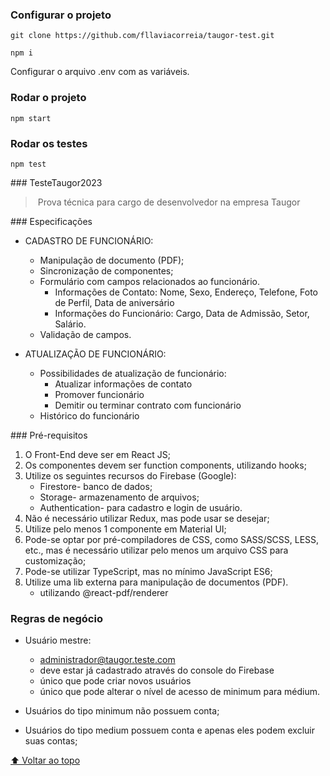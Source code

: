 ### Configurar o projeto
 `git clone https://github.com/fllaviacorreia/taugor-test.git`
 
 `npm i`

 Configurar o arquivo .env com as variáveis. 

 
### Rodar o projeto
 `npm start`


### Rodar os testes
 `npm test`


### TesteTaugor2023 
 > Prova técnica para cargo de desenvolvedor na empresa Taugor 
  

### Especificações 
  
- CADASTRO DE FUNCIONÁRIO: 
   - Manipulação de documento (PDF); 
   - Sincronização de componentes; 
   - Formulário com campos relacionados ao funcionário. 
      - Informações de Contato: Nome, Sexo, Endereço, Telefone, Foto de Perfil, Data de aniversário 
      - Informações do Funcionário: Cargo, Data de Admissão, Setor, Salário. 
   - Validação de campos. 

- ATUALIZAÇÃO DE FUNCIONÁRIO: 
   - Possibilidades de atualização de funcionário: 
      - Atualizar informações de contato 
      - Promover funcionário 
      - Demitir ou terminar contrato com funcionário 
   - Histórico do funcionário


### Pré-requisitos 

1. O Front-End deve ser em React JS; 
2. Os componentes devem ser function components, utilizando hooks; 
3. Utilize os seguintes recursos do Firebase (Google): 
   - Firestore- banco de dados; 
   - Storage- armazenamento de arquivos; 
   - Authentication- para cadastro e login de usuário. 
4. Não é necessário utilizar Redux, mas pode usar se desejar; 
5. Utilize pelo menos 1 componente em Material UI; 
6. Pode-se optar por pré-compiladores de CSS, como SASS/SCSS, LESS, etc., mas é necessário utilizar pelo menos um arquivo CSS para customização; 
7. Pode-se utilizar TypeScript, mas no mínimo JavaScript ES6; 
8. Utilize uma lib externa para manipulação de documentos (PDF). 
   - utilizando @react-pdf/renderer


### Regras de negócio 

- Usuário mestre: 
   - administrador@taugor.teste.com
   - deve estar já cadastrado através do console do Firebase
   - único que pode criar novos usuários 
   - único que pode alterar o nível de acesso de minimum para médium.

- Usuários do tipo minimum não possuem conta;

- Usuários do tipo medium possuem conta e apenas eles podem excluir suas contas;


<!-- ## 📝 Licença --> 
  
 <!-- Esse projeto está sob licença. Veja o arquivo [LICENÇA](LICENSE.md) para mais detalhes. --> 

  
 [⬆ Voltar ao topo](#nome-do-projeto)<br>
